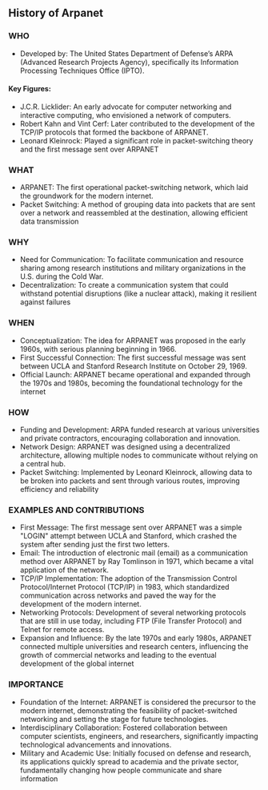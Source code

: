 ## History of Arpanet
### WHO
- Developed by: The United States Department of Defense’s ARPA (Advanced Research Projects Agency), specifically its Information Processing Techniques Office (IPTO).
#### Key Figures:
- J.C.R. Licklider: An early advocate for computer networking and interactive computing, who envisioned a network of computers.
- Robert Kahn and Vint Cerf: Later contributed to the development of the TCP/IP protocols that formed the backbone of ARPANET.
- Leonard Kleinrock: Played a significant role in packet-switching theory and the first message sent over ARPANET
### WHAT
- ARPANET: The first operational packet-switching network, which laid the groundwork for the modern internet.
- Packet Switching: A method of grouping data into packets that are sent over a network and reassembled at the destination, allowing efficient data transmission
### WHY
- Need for Communication: To facilitate communication and resource sharing among research institutions and military organizations in the U.S. during the Cold War.
- Decentralization: To create a communication system that could withstand potential disruptions (like a nuclear attack), making it resilient against failures
### WHEN
- Conceptualization: The idea for ARPANET was proposed in the early 1960s, with serious planning beginning in 1966.
- First Successful Connection: The first successful message was sent between UCLA and Stanford Research Institute on October 29, 1969.
- Official Launch: ARPANET became operational and expanded through the 1970s and 1980s, becoming the foundational technology for the internet
### HOW
- Funding and Development: ARPA funded research at various universities and private contractors, encouraging collaboration and innovation.
- Network Design: ARPANET was designed using a decentralized architecture, allowing multiple nodes to communicate without relying on a central hub.
- Packet Switching: Implemented by Leonard Kleinrock, allowing data to be broken into packets and sent through various routes, improving efficiency and reliability
### EXAMPLES AND CONTRIBUTIONS
- First Message: The first message sent over ARPANET was a simple "LOGIN" attempt between UCLA and Stanford, which crashed the system after sending just the first two letters.
- Email: The introduction of electronic mail (email) as a communication method over ARPANET by Ray Tomlinson in 1971, which became a vital application of the network.
- TCP/IP Implementation: The adoption of the Transmission Control Protocol/Internet Protocol (TCP/IP) in 1983, which standardized communication across networks and paved the way for the development of the modern internet.
- Networking Protocols: Development of several networking protocols that are still in use today, including FTP (File Transfer Protocol) and Telnet for remote access.
- Expansion and Influence: By the late 1970s and early 1980s, ARPANET connected multiple universities and research centers, influencing the growth of commercial networks and leading to the eventual development of the global internet
### IMPORTANCE
- Foundation of the Internet: ARPANET is considered the precursor to the modern internet, demonstrating the feasibility of packet-switched networking and setting the stage for future technologies.
- Interdisciplinary Collaboration: Fostered collaboration between computer scientists, engineers, and researchers, significantly impacting technological advancements and innovations.
- Military and Academic Use: Initially focused on defense and research, its applications quickly spread to academia and the private sector, fundamentally changing how people communicate and share information